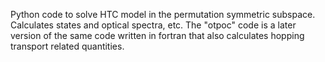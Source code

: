 Python code to solve HTC model in the permutation symmetric subspace. 
Calculates states and optical spectra, etc. 
The "otpoc" code is a later version of the same code written in fortran that also calculates hopping transport related quantities. 
